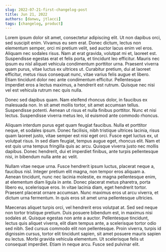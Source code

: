 ```yaml
---
slug: 2022-07-21-first-changelog-post
title: Jun 21, 2022
authors: [danwu, jtlacci]
tags: [changelog, product]
---
```


Lorem ipsum dolor sit amet, consectetur adipiscing elit. Ut non dapibus orci, sed suscipit enim. Vivamus eu sem erat. Donec dictum, lectus non elementum semper, orci mi pretium velit, sed auctor lacus enim vel eros. Aliquam nec sodales risus. Nam at erat gravida, volutpat mi et, laoreet est. Suspendisse egestas erat et felis porta, et tincidunt leo efficitur. Mauris nec ipsum eu nisl aliquet vehicula condimentum porttitor urna. Praesent viverra quam purus, vitae luctus ex ultrices ut. Curabitur pretium, dui at laoreet efficitur, metus risus consequat nunc, vitae varius felis augue et libero. Etiam tincidunt dolor nec ante condimentum efficitur. Pellentesque imperdiet eros a lectus maximus, a hendrerit est rutrum. Quisque nec nisi vel est vehicula rutrum nec quis nulla.

<!--truncate-->

Donec sed dapibus quam. Nam eleifend rhoncus dolor, in faucibus ex malesuada non. In sit amet mollis tortor, sit amet accumsan tellus. Suspendisse potenti. Aenean ut risus et nulla finibus porttitor. Nunc et nisi lectus. Suspendisse viverra metus leo, id euismod ante commodo rhoncus.

Aliquam interdum purus eget quam feugiat faucibus. Nulla et porttitor neque, et sodales ipsum. Donec facilisis, nibh tristique ultrices lacinia, risus quam laoreet justo, vitae semper est nisi eget orci. Fusce eget luctus ex, ut volutpat risus. In sed diam feugiat, tempus augue eget, rhoncus elit. Nam et est quis urna tempus fringilla quis ac arcu. Quisque viverra justo nec mollis dapibus. Donec hendrerit, dui et imperdiet finibus, ante turpis pellentesque nisi, in bibendum nulla ante ac velit.

Nullam vitae neque urna. Fusce hendrerit ipsum luctus, placerat neque a, faucibus nisl. Integer pretium elit magna, non tempor eros aliquam a. Aenean tincidunt, nunc nec lacinia molestie, ex magna pellentesque enim, at elementum diam ligula in ante. Donec placerat metus pharetra, porta libero eu, scelerisque eros. In vitae lacinia diam, eget hendrerit tortor. Praesent placerat ornare accumsan. Nunc maximus eros ut arcu viverra, et dictum urna fermentum. In quis eros sit amet urna pellentesque ultricies.

Maecenas aliquet turpis orci, vel hendrerit eros volutpat at. Sed sed neque non tortor tristique pretium. Duis posuere bibendum est, in maximus nisi sodales at. Quisque egestas non ante a auctor. Pellentesque tincidunt, lectus quis aliquet viverra, elit diam tempus ante, a scelerisque tortor odio sed nibh. Sed cursus commodo elit non pellentesque. Proin viverra, turpis id dignissim cursus, tortor elit tincidunt sapien, sit amet posuere mauris sapien eu lectus. Morbi gravida vehicula elementum. Ut scelerisque felis ut consequat imperdiet. Etiam in neque arcu. Fusce sed pulvinar elit.